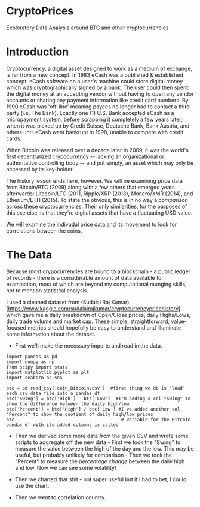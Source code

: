 # CryptoPrices
Exploratory Data Analysis around BTC and other cryptocurrencies

# Introduction

Cryptocurrency, a digital asset designed to work as a medium of exchange, is far from a new concept. In 1983 eCash was a published & established concept: eCash software on a user's machine could store digital money which was cryptographically signed by a bank. The user could then spend the digital money at an accepting vendor without having to open any vendor accounts or sharing any payment information like credit card numbers. By 1990 eCash was 'off-line' meaning payees no longer had to contact a third party (i.e, The Bank). Exactly one (1) U.S. Bank accepted eCash as a micropayment system, before scrapping it completely a few years later, when it was picked up by Credit Suisse, Deutsche Bank, Bank Austria, and others until eCash went bankrupt in 1998, unable to compete with credit cards.

When Bitcoin was released over a decade later in 2009, it was the world's first decentralized crypocurrency -- lacking an organizational or authoritative controlling body -- and put simply, an asset which may only be accessed by its key-holder.

The history lesson ends here, however. We will be examining price data from Bitcoin/BTC (2009) along with a few others that emerged years afterwards: Litecoin/LTC (2011, Ripple/XRP (2013), Monero/XMR (2014), and Etherium/ETH (2015). To state the obvious, this is in no way a *comparison* across these cryptocurrencies. Their only similarities, for the purposes of this exercise, is that they're digital assets that have a fluctuating USD value.

We will examine the indivudal price data and its movement to look for correlations beween the coins.

# The Data

Because most crypocurrencies are bound to a blockchain - a public ledger of records - there is a considerable amount of data available for examination, most of which are beyond my computational munging skills, not to mention statistcal analysis.

I used a cleaned dataset from (Sudalai Raj Kumar)[https://www.kaggle.com/sudalairajkumar/cryptocurrencypricehistory] which gave me a daily breakdown of Open/Close prices, daily Highs/Lows, daily trade volume and market cap. These simple, straightforward, value-focused metrics should hopefully be easy to understand and illuminate some information about the dataset.

- First we'll make the necessary imports and read in the data.

```
import pandas as pd
import numpy as np
from scipy import stats
import matplotlib.pyplot as plt
import seaborn as sns
```

```
btc = pd.read_csv('coin_Bitcoin.csv')  #first thing we do is 'load' each csv data file into a pandas df
btc['Swing'] = btc['High'] - btc['Low']  #I'm adding a col "Swing" to show the difference between the daily high/low
btc['Percent'] = btc['High'] / btc['Low'] #I've added another col "Percent" to show the quotient of daily high/low prices
btc                                        # variable for the Bitcoin pandas df with its added columns is called
```

- Then we derived some more data from the given CSV and wrote some scripts to aggregate off the new data
            - First we took the "Swing" to measure the value between the high of the day and the low. This may be useful, but probably unlikely for comparison
            - Then we took the "Percent" to measure the *percentage change* between the daily high and low. Now we can see some volatility! 

- Then we charted that shit - not super useful but if I had to bet, I could use the chart.

- Then we went to correlation country. 